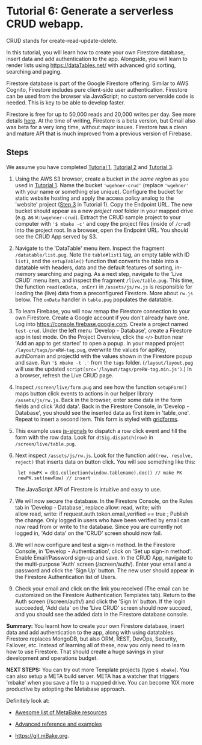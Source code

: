 
# Tutorial 6: Generate a serverless CRUD webapp.

CRUD stands for create-read-update-delete. 

In this tutorial, you will learn how to create your own Firestore database, insert data and add authentication to the app. Alongside, you will learn to render lists using <a href='https://dataTables.net/' target='_blank'>https://dataTables.net/</a> with advanced grid sorting, searching and paging.

Firestore database is part of the Google Firestore offering. Similar to AWS Cognito, Firestore includes pure client-side user authentication. Firestore can be used from the browser via JavaScript; no custom serverside code is needed. This is key to be able to develop faster.

Firestore is free for up to 50,000 reads and 20,000 writes per day. See more details [here](https://firebase.google.com/docs/Firestore/quotas). At the time of writing, Firestore is a beta version, but Gmail also was beta for a very long time, without major issues. Firestore has a clean and mature API that is much improved from a previous version of Firebase. 

## Steps

We assume you have completed [Tutorial 1](/t1/), [Tutorial 2](/t2/) and [Tutorial 3](/t3/).

1. Using the AWS S3 browser, create a bucket _in the same region_ as you used in [Tutorial 1](/t1/). Name the bucket `'wgehner-crud'` (replace `'wgehner'` with your name or something else unique). Configure the bucket for static website hosting and apply the access policy analog to the 'website' project ([Step 3](/t1/#configure) in Tutorial 1). Copy the Endpoint URL. The new bucket should appear as a new _project root_ folder in your mapped drive (e.g. as `W:\wgehner-crud`). Extract the CRUD sample project to your computer with `'$ mbake -c'` and copy the project files (inside of `/crud`) into the project root. In a browser, open the Endpoint URL. You should see the CRUD App served by S3. 

2. Navigate to the 'DataTable' menu item. Inspect the fragment `/datatable/list.pug`. Note the `table#list1` tag, an empty table with ID `list1`, and the `setupTable()` function that converts the table into a datatable with headers, data and the default features of sorting, in-memory searching and paging. As a next step, navigate to the 'Live CRUD' menu item, and inspect the fragment `/live/table.pug`. This time, the function `read(onData, onErr)` in `/assets/js/rw.js` is responsible for loading the (live) data from a preconfigured Firestore. More about `rw.js` below. The `onData` handler in `table.pug` populates the datatable. 

3. To learn Firebase, you will now remap the Firestore connection to your own Firestore. Create a Google account if you don't already have one. Log into <https://console.firebase.google.com>. Create a project named `test-crud`. Under the left menu 'Develop - Database', create a Firestore  app in test mode.
On the Project Overview, click the `</>` button near 'Add an app to get started' to open a popup. In your mapped project `/layout/tags/preRW-tag.pug`, overwrite the values for apiKey, authDomain and projectId with the values shown in the Firestore popup and save. Run `'$ mbake -t .'` from the `tags` folder. (`/layout/layout.pug` will use the updated `script(src='/layout/tags/preRW-tag.min.js')`.) In a browser, refresh the Live CRUD page. 

4. Inspect `/screen/live/form.pug` and see how the function `setupForm()` maps button click events to actions in our helper library `/assets/js/rw.js`. Back in the browser, enter some data in the form fields and click 'Add data'. Back in the Firestore Console, in 'Develop - Database', you should see the inserted data as first item in 'table_one'. Repeat to insert a second item. This form is styled with [gridforms](http://kumailht.com/gridforms/).

5. This example uses [js-signals](http://millermedeiros.github.io/js-signals/) to dispatch a row click event and fill the form with the row data. Look for `dtSig.dispatch(row)` in `/screen/live/table.pug`. 

6. Next inspect `/assets/js/rw.js`. Look for the function `add(row, resolve, reject)` that inserts data on button click. You will see something like this:

		let newPK = db1.collection(window.tablename).doc() // make PK
		newPK.set(newRow) // insert

	The JavaScript API of Firestore is intuitive and easy to use.

7. We will now secure the database. In the Firestore Console, on the Rules tab in 'Develop - Database', replace 
		allow: read, write;
	with  
		allow read, write: if request.auth.token.email_verified == true ;
	Publish the change. Only logged in users who have been verified by email can now read from or write to the database. Since you are currently not logged in, 'Add data' on the 'CRUD' screen should now fail.

8. We will now configure and test a sign-in method. In the Firestore Console, in 'Develop - Authentication', click on 'Set up sign-in method'. Enable Email/Password sign-up and save. In the CRUD App, navigate to the multi-purpose 'Auth' screen (/screen/auth/). Enter your email and a password and click the 'Sign Up' button. The new user should appear in the Firestore Authentication list of Users.

9. Check your email and click on the link you received (The email can be customized on the Firestore Authentication Templates tab). Return to the Auth screen (/screen/auth/) and click the 'Sign In' button. If the login succeeded, 'Add data' on the 'Live CRUD' screen should now succeed, and you should see the added data in the Firestore database console.

__Summary:__ You learnt how to create your own Firestore database, insert data and add authentication to the app, along with using datatables.
Firestore replaces MongoDB, but also ORM, REST, DevOps, Security, Failover, etc. Instead of learning all of these, now you only need to learn how to use Firestore. That should create a huge savings in your development and operations budget.

__NEXT STEPS:__ You can try out more Template projects (type `$ mbake`). You can also setup a META build server. META has a watcher that triggers 'mbake' when you save a file to a mapped drive. You can become 10X more productive by adopting the Metabase approach. 

Definitely look at:

- <a href='https://github.com/MetaBake/_mBake/tree/master/awesomeReference' target='_blank'>Awesome list of MetaBake resources</a>

- [Advanced reference and examples](https://github.com/MetaBake/Meta/tree/master/advancedReference)

- <https://git.mBake.org>.



